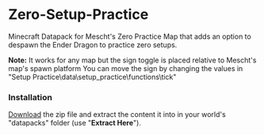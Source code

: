 # Zero-Setup-Practice
Minecraft Datapack for Mescht's Zero Practice Map that adds an option to despawn the Ender Dragon to practice zero setups.

**Note:**
It works for any map but the sign toggle is placed relative to Mescht's map's spawn platform
You can move the sign by changing the values in "Setup Practice\data\setup_practice\functions\tick"

### Installation
[Download](https://github.com/m-ont/Zero-Setup-Practice/archive/refs/tags/v1.0.zip) the zip file and extract the content it into in your world's "datapacks" folder (use "**Extract Here**").
